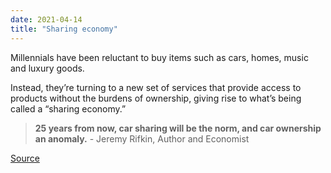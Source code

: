 ```yaml
---
date: 2021-04-14
title: "Sharing economy"
---
```


Millennials have been reluctant to buy items such as cars, homes, music and luxury goods.

Instead, they’re turning to a new set of services that provide access to products without the burdens of ownership, giving rise to what’s being called a “sharing economy.”

> **25 years from now, car sharing will be the norm, and car ownership an anomaly.** - Jeremy Rifkin, Author and Economist

[Source](https://notes.bikashkampo.com/access-not-ownership-sharing-economy/)
